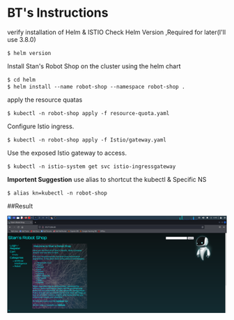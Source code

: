 # BT's Instructions
verify installation of Helm & ISTIO
Check Helm Version ,Required for later(I'll use 3.8.0)
```shell
$ helm version
```
Install Stan's Robot Shop on the cluster using the helm chart 
```shell
$ cd helm
$ helm install --name robot-shop --namespace robot-shop .
```
apply the resource quatas
```shell
$ kubectl -n robot-shop apply -f resource-quota.yaml
```
Configure Istio ingress.
```shell
$ kubectl -n robot-shop apply -f Istio/gateway.yaml
```
Use the exposed Istio gateway to access.

```shell
$ kubectl -n istio-system get svc istio-ingressgateway
```
**Importent Suggestion**
use alias to shortcut the kubectl & Specific NS
```shell
$ alias kn=kubectl -n robot-shop
```
##Result

<img src="Result.png" alt="drawing" width="800"/>

